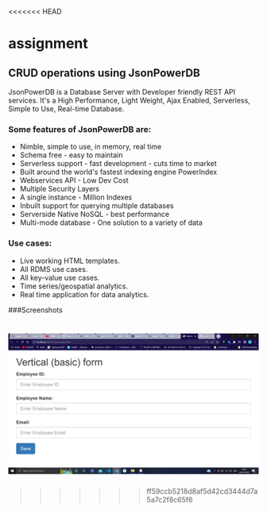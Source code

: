 <<<<<<< HEAD
# assignment
## CRUD operations using JsonPowerDB
JsonPowerDB is a Database Server with Developer friendly REST API services. It's a High Performance, Light Weight, Ajax Enabled, Serverless, Simple to Use, Real-time Database.
### Some features of JsonPowerDB are:
* Nimble, simple to use, in memory, real time
* Schema free - easy to maintain
* Serverless support - fast development - cuts time to market
* Built around the world's fastest indexing engine PowerIndex
* Webservices API - Low Dev Cost
* Multiple Security Layers
* A single instance - Million Indexes
* Inbuilt support for querying multiple databases
* Serverside Native NoSQL - best performance
* Multi-mode database - One solution to a variety of data

### Use cases:
* Live working HTML templates.
* All RDMS use cases.
* All key-value use cases.
* Time series/geospatial analytics.
* Real time application for data analytics.

###Screenshots

![](/assets/Screenshot(1).png)
=======

>>>>>>> ff59ccb5218d8af5d42cd3444d7a5a7c2f8c65f6
